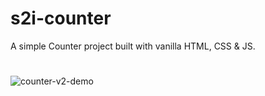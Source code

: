 # s2i-counter
A simple Counter project built with vanilla HTML, CSS &amp; JS.

#
![counter-v2-demo](https://user-images.githubusercontent.com/95065307/156847040-714e7666-ee30-403b-aa18-dcc238bfbf70.gif)
